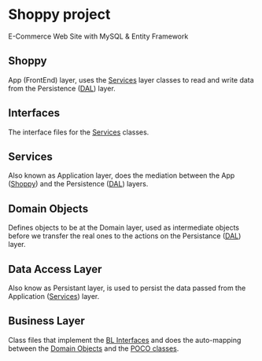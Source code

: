 # Shoppy project

E-Commerce Web Site with MySQL & Entity Framework

## Shoppy

App (FrontEnd) layer, uses the [Services](Services/) layer classes to read
and write data from the Persistence ([DAL](DAL/)) layer.

## Interfaces

The interface files for the [Services](Services/) classes.

## Services

Also known as Application layer, does the mediation between the App ([Shoppy](Shoppy/))
and the Persistence ([DAL](DAL/)) layers.

## Domain Objects

Defines objects to be at the Domain layer, used as intermediate objects before
we transfer the real ones to the actions on the Persistance ([DAL](DAL/))
layer.

## Data Access Layer

Also know as Persistant layer, is used to persist the data passed from the Application
([Services](Services/)) layer.

## Business Layer

Class files that implement the [BL Interfaces](Interfaces/) and does the
auto-mapping between the [Domain Objects](Entities/) and the [POCO
classes](DAL/MySqlDbContext/).
